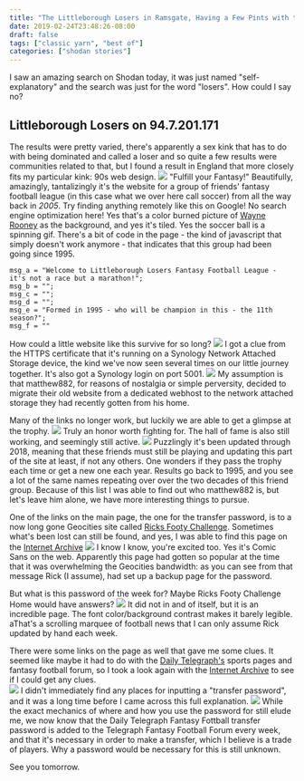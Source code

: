 ```yaml
---
title: "The Littleborough Losers in Ramsgate, Having a Few Pints with the Lads, Fantasy Football Since 1995, Rick's Footy Challenge, and Wayne Rooney the True Ledge"
date: 2019-02-24T23:48:26-08:00
draft: false
tags: ["classic yarn", "best of"]
categories: ["shodan stories"]
---
```


I saw an amazing search on Shodan today, it was just named "self-explanatory" and the search was just for the word "losers". How could I say no?

## Littleborough Losers on 94.7.201.171
The results were pretty varied, there's apparently a sex kink that has to do with being dominated and called a loser and so quite a few results were communities related to that, but I found a result in England that more closely fits my particular kink: 90s web design.
![](/images/100Days/Day52/firstlook.png)
"Fulfill your Fantasy!" Beautifully, amazingly, tantalizingly it's the website for a group of friends' fantasy football league (in this case what we over here call soccer) from all the way back in _2005_. Try finding anything remotely like this on Google! No search engine optimization here! Yes that's a color burned picture of [Wayne Rooney](https://en.wikipedia.org/wiki/Wayne_Rooney) as the background, and yes it's tiled. Yes the soccer ball is a spinning gif. There's a bit of code in the page - the kind of javascript that simply doesn't work anymore - that indicates that this group had been going since 1995.
```
msg_a = "Welcome to Littleborough Losers Fantasy Football League - it's not a race but a marathon!";
msg_b = "";
msg_c = "";
msg_d = "";
msg_e = "Formed in 1995 - who will be champion in this - the 11th season?";
msg_f = ""
```

How could a little website like this survive for so long?
![](/images/100Days/Day52/certificate.png)
I got a clue from the HTTPS certificate that it's running on a Synology Network Attached Storage device, the kind we've now seen several times on our little journey together. It's also got a Synology login on port 5001.
![](/images/100Days/Day52/synology.png)
My assumption is that matthew882, for reasons of nostalgia or simple perversity, decided to migrate their old website from a dedicated webhost to the network attached storage they had recently gotten from his home.  

Many of the links no longer work, but luckily we are able to get a glimpse at the trophy.
![](/images/100Days/Day52/trophy.png)
Truly an honor worth fighting for. The hall of fame is also still working, and seemingly still active.
![](/images/100Days/Day52/hall.png)
Puzzlingly it's been updated through 2018, meaning that these friends must still be playing and updating this part of the site at least, if not any others. One wonders if they pass the trophy each time or get a new one each year. Results go back to 1995, and you see a lot of the same names repeating over over the two decades of this friend group. Because of this list I was able to find out who matthew882 is, but let's leave him alone, we have more interesting things to pursue.

One of the links on the main page, the one for the transfer password, is to a now long gone Geocities site called [Ricks Footy Challenge](http://www.geocities.com/ricksfootychallenge/password.htm). Sometimes what's been lost can still be found, and yes, I was able to find this page on the [Internet Archive](https://web.archive.org/web/20040929004518/http://www.geocities.com/ricksfootychallenge/index.html)
![](/images/100Days/Day52/rickspassword.png)
I know I know, you're excited too. Yes it's Comic Sans on the web. Apparently this page had gotten so popular at the time that it was overwhelming the Geocities bandwidth: as you can see from that message Rick (I assume), had set up a backup page for the password.

But what is this password of the week for? Maybe Ricks Footy Challenge Home would have answers?
![](/images/100Days/Day52/footychallenge.png)
It did not in and of itself, but it is an incredible page. The font color/background contrast makes it barely legible. aThat's a scrolling marquee of football news that I can only assume Rick updated by hand each week.

There were some links on the page as well that gave me some clues. It seemed like maybe it had to do with the [Daily Telegraph's](https://en.wikipedia.org/wiki/Telegraph_Media_Group) sports pages and fantasy football forum, so I took a look again with the [Internet Archive](https://web.archive.org/web/20050917223011/http://www.fantasygames.telegraph.co.uk/portal/main.jhtml?grid=P9&view=GAMES) to see if I could get any clues.  
![](/images/100Days/Day52/telegraph.png)
I didn't immediately find any places for inputting a "transfer password", and it was a long time before I came across this full explanation.
![](/images/100Days/Day52/fiso.png)
While the exact mechanics of where and how you use the password for still elude me, we now know that the Daily Telegraph Fantasy Fottball transfer password is added to the Telegraph Fantasy Football Forum every week, and that it's necessary in order to make a transfer, which I believe is a trade of players. Why a password would be necessary for this is still unknown.

See you tomorrow.
